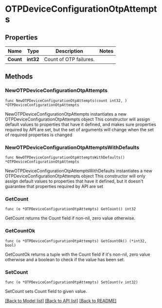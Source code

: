 # OTPDeviceConfigurationOtpAttempts

## Properties

Name | Type | Description | Notes
------------ | ------------- | ------------- | -------------
**Count** | **int32** | Count of OTP failures. | 

## Methods

### NewOTPDeviceConfigurationOtpAttempts

`func NewOTPDeviceConfigurationOtpAttempts(count int32, ) *OTPDeviceConfigurationOtpAttempts`

NewOTPDeviceConfigurationOtpAttempts instantiates a new OTPDeviceConfigurationOtpAttempts object
This constructor will assign default values to properties that have it defined,
and makes sure properties required by API are set, but the set of arguments
will change when the set of required properties is changed

### NewOTPDeviceConfigurationOtpAttemptsWithDefaults

`func NewOTPDeviceConfigurationOtpAttemptsWithDefaults() *OTPDeviceConfigurationOtpAttempts`

NewOTPDeviceConfigurationOtpAttemptsWithDefaults instantiates a new OTPDeviceConfigurationOtpAttempts object
This constructor will only assign default values to properties that have it defined,
but it doesn't guarantee that properties required by API are set

### GetCount

`func (o *OTPDeviceConfigurationOtpAttempts) GetCount() int32`

GetCount returns the Count field if non-nil, zero value otherwise.

### GetCountOk

`func (o *OTPDeviceConfigurationOtpAttempts) GetCountOk() (*int32, bool)`

GetCountOk returns a tuple with the Count field if it's non-nil, zero value otherwise
and a boolean to check if the value has been set.

### SetCount

`func (o *OTPDeviceConfigurationOtpAttempts) SetCount(v int32)`

SetCount sets Count field to given value.



[[Back to Model list]](../README.md#documentation-for-models) [[Back to API list]](../README.md#documentation-for-api-endpoints) [[Back to README]](../README.md)


